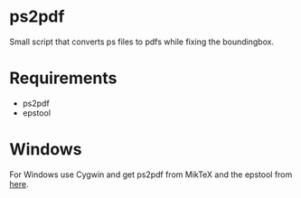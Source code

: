ps2pdf
======

Small script that converts ps files to pdfs while fixing the boundingbox.

Requirements
============

- ps2pdf
- epstool

Windows
=======

For Windows use Cygwin and get ps2pdf from MikTeX and the epstool from [here](http://pages.cs.wisc.edu/~ghost/gsview/epstool.htm).

